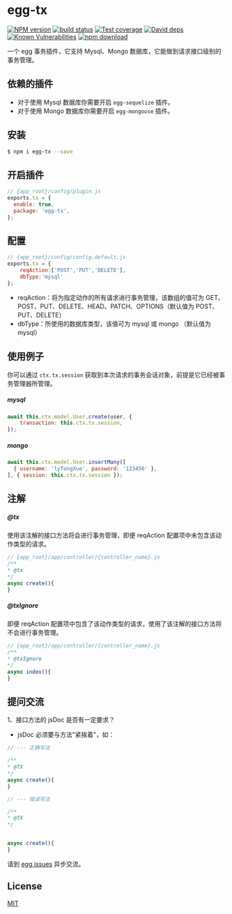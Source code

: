 # egg-tx

[![NPM version][npm-image]][npm-url]
[![build status][travis-image]][travis-url]
[![Test coverage][codecov-image]][codecov-url]
[![David deps][david-image]][david-url]
[![Known Vulnerabilities][snyk-image]][snyk-url]
[![npm download][download-image]][download-url]

[npm-image]: https://img.shields.io/npm/v/egg-tx.svg?style=flat-square
[npm-url]: https://npmjs.org/package/egg-tx
[travis-image]: https://img.shields.io/travis/eggjs/egg-tx.svg?style=flat-square
[travis-url]: https://travis-ci.org/eggjs/egg-tx
[codecov-image]: https://img.shields.io/codecov/c/github/eggjs/egg-tx.svg?style=flat-square
[codecov-url]: https://codecov.io/github/eggjs/egg-tx?branch=master
[david-image]: https://img.shields.io/david/eggjs/egg-tx.svg?style=flat-square
[david-url]: https://david-dm.org/eggjs/egg-tx
[snyk-image]: https://snyk.io/test/npm/egg-tx/badge.svg?style=flat-square
[snyk-url]: https://snyk.io/test/npm/egg-tx
[download-image]: https://img.shields.io/npm/dm/egg-tx.svg?style=flat-square
[download-url]: https://npmjs.org/package/egg-tx

一个 egg 事务插件，它支持 Mysql、Mongo 数据库，它能做到请求接口级别的事务管理。

## 依赖的插件
- 对于使用 Mysql 数据库你需要开启 `egg-sequelize` 插件。
- 对于使用 Mongo 数据库你需要开启 `egg-mongoose` 插件。

## 安装

```bash
$ npm i egg-tx --save
```

## 开启插件

```js
// {app_root}/config/plugin.js
exports.tx = {
  enable: true,
  package: 'egg-tx',
};
```

## 配置
```js
// {app_root}/config/config.default.js
exports.tx = {
    reqAction:['POST','PUT','DELETE'], 
    dbType:'mysql'
};
```
- reqAction：将为指定动作的所有请求进行事务管理，该数组的值可为 GET、POST、PUT、DELETE、HEAD、PATCH、OPTIONS（默认值为 POST、PUT、DELETE）
- dbType：所使用的数据库类型，该值可为 mysql 或 mongo （默认值为 mysql）

## 使用例子

你可以通过 `ctx.tx.session` 获取到本次请求的事务会话对象，前提是它已经被事务管理器所管理。

##### mysql
```js
await this.ctx.model.User.create(user, {
    transaction: this.ctx.tx.session,
});
```

##### mongo
```js
await this.ctx.model.User.insertMany([
  { username: 'lyTongXue', password: '123456' },
], { session: this.ctx.tx.session });
```

## 注解

##### @tx
使用该注解的接口方法将会进行事务管理，即便 reqAction 配置项中未包含该动作类型的请求。
```js
// {app_root}/app/controller/{controller_name}.js
/**
* @tx
*/
async create(){
}
```

##### @txIgnore
即便 reqAction 配置项中包含了该动作类型的请求，使用了该注解的接口方法将不会进行事务管理。
```js
// {app_root}/app/controller/{controller_name}.js
/**
* @txIgnore
*/
async index(){
}
```

## 提问交流
1、接口方法的 jsDoc 是否有一定要求？
- jsDoc 必须要与方法"紧挨着"，如：
```js
// --- 正确写法

/**
* @TX
*/
async create(){
}

// --- 错误写法

/**
* @TX
*/


async create(){
}
```

请到 [egg issues](https://github.com/eggjs/egg/issues) 异步交流。

## License

[MIT](LICENSE)
